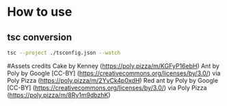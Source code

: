 # How to use

## tsc conversion

```bash
tsc --project ./tsconfig.json --watch
```

#Assets credits
Cake by Kenney (https://poly.pizza/m/KGFyP16ebH)
Ant by Poly by Google [CC-BY] (https://creativecommons.org/licenses/by/3.0/) via Poly Pizza (https://poly.pizza/m/2YvCk4p0xdH)
Red ant by Poly by Google [CC-BY] (https://creativecommons.org/licenses/by/3.0/) via Poly Pizza (https://poly.pizza/m/8Ry1m9dbzhK)